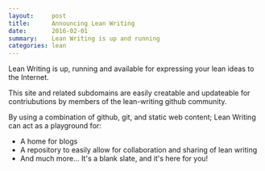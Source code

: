 ```yaml
---
layout:     post
title:      Announcing Lean Writing
date:       2016-02-01
summary:    Lean Writing is up and running
categories: lean
---
```


Lean Writing is up, running and available for expressing your lean ideas to the
Internet.

This site and related subdomains are easily creatable and updateable for contriubutions by members of the lean-writing github community.

By using a combination of github, git, and static web content; Lean Writing can
act as a playground for:

* A home for blogs
* A repository to easily allow for collaboration and sharing of lean writing
* And much more... It's a blank slate, and it's here for you!

